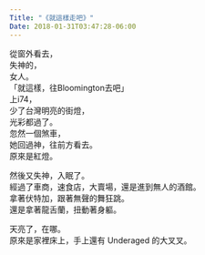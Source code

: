 ```yaml
---
Title: "《就這樣走吧》"
Date: 2018-01-31T03:47:28-06:00
---
```

從窗外看去，  
失神的，  
女人。  
「就這樣，往Bloomington去吧」  
上i74，  
少了台灣明亮的街燈，  
光彩都過了。  
忽然一個煞車，  
她回過神，往前方看去。  
原來是紅燈。

<!--more-->

然後又失神，入眠了。  
經過了車商，速食店，大賣場，還是進到無人的酒館。  
拿著伏特加，跟著無聲的舞狂跳。  
還是拿著龍舌蘭，扭動著身軀。

天亮了，在哪。  
原來是家裡床上，手上還有 Underaged 的大叉叉。
